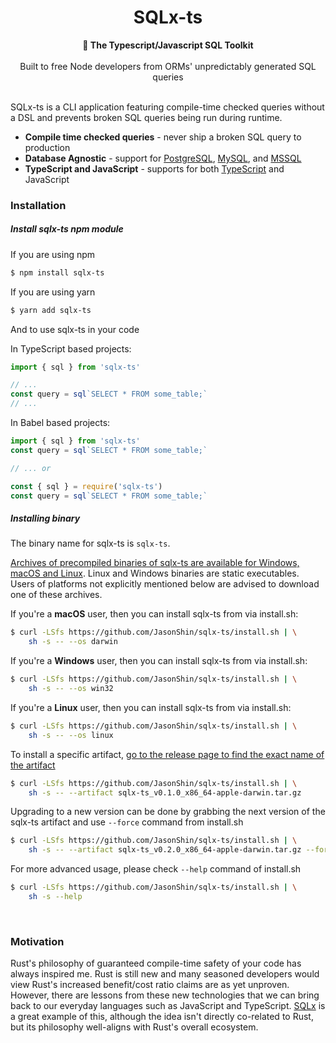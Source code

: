 <h1 align="center">SQLx-ts</h1>
<div align="center">
 <strong>
   🧰 The Typescript/Javascript SQL Toolkit
 </strong>
</div>

<br />

<div align="center">
Built to free Node developers from ORMs' unpredictably generated SQL queries
</div>

<br />

SQLx-ts is a CLI application featuring compile-time checked queries without a DSL and prevents broken SQL queries being run during runtime.

- **Compile time checked queries** - never ship a broken SQL query to production
- **Database Agnostic** - support for [PostgreSQL](http://postgresql.org/), [MySQL](https://www.mysql.com/), and [MSSQL](https://www.microsoft.com/en-us/sql-server)
- **TypeScript and JavaScript** - supports for both [TypeScript](https://www.typescriptlang.org/) and JavaScript

### Installation

##### Install sqlx-ts npm module

If you are using npm
```bash
$ npm install sqlx-ts
```

If you are using yarn
```bash
$ yarn add sqlx-ts
```

And to use sqlx-ts in your code

In TypeScript based projects:

```typescript
import { sql } from 'sqlx-ts'

// ...
const query = sql`SELECT * FROM some_table;`
// ...
```


In Babel based projects:

```javascript
import { sql } from 'sqlx-ts'
const query = sql`SELECT * FROM some_table;`

// ... or

const { sql } = require('sqlx-ts')
const query = sql`SELECT * FROM some_table;`
```

##### Installing binary

The binary name for sqlx-ts is `sqlx-ts`.

[Archives of precompiled binaries of sqlx-ts are available for Windows, macOS and Linux](https://github.com/JasonShin/sqlx-ts/releases). Linux and Windows binaries are static executables. Users of platforms not explicitly mentioned below are advised to download one of these archives.

If you're a **macOS** user, then you can install sqlx-ts from via install.sh:

```bash
$ curl -LSfs https://github.com/JasonShin/sqlx-ts/install.sh | \
    sh -s -- --os darwin
```

If you're a **Windows** user, then you can install sqlx-ts from via install.sh:

```bash
$ curl -LSfs https://github.com/JasonShin/sqlx-ts/install.sh | \
    sh -s -- --os win32
```

If you're a **Linux** user, then you can install sqlx-ts from via install.sh:

```bash
$ curl -LSfs https://github.com/JasonShin/sqlx-ts/install.sh | \
    sh -s -- --os linux
```

To install a specific artifact, [go to the release page to find the exact name of the artifact](https://github.com/JasonShin/sqlx-ts/releases)

```bash
$ curl -LSfs https://github.com/JasonShin/sqlx-ts/install.sh | \
    sh -s -- --artifact sqlx-ts_v0.1.0_x86_64-apple-darwin.tar.gz
```

Upgrading to a new version can be done by grabbing the next version of the sqlx-ts artifact and use `--force` command from install.sh

```bash
$ curl -LSfs https://github.com/JasonShin/sqlx-ts/install.sh | \
    sh -s -- --artifact sqlx-ts_v0.2.0_x86_64-apple-darwin.tar.gz --force
```

For more advanced usage, please check `--help` command of install.sh

```bash
$ curl -LSfs https://github.com/JasonShin/sqlx-ts/install.sh | \
    sh -s --help
```



<br />

### Motivation

Rust's philosophy of guaranteed compile-time safety of your code has always inspired me. Rust is still new and many seasoned developers would view Rust's increased benefit/cost ratio claims are as yet unproven. However, there are lessons from these new technologies that we can bring back to our everyday languages such as JavaScript and TypeScript. [SQLx](https://github.com/launchbadge/sqlx) is a great example of this, although the idea isn't directly co-related to Rust, but its philosophy well-aligns with Rust's overall ecosystem.

